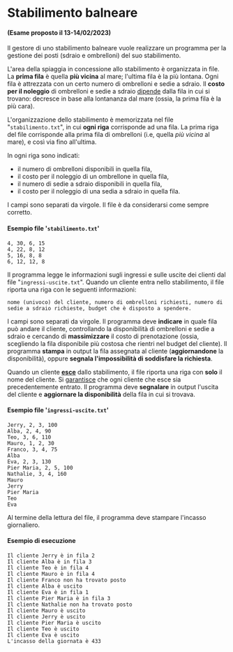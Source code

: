 # Stabilimento balneare

#### (Esame proposto il 13-14/02/2023)

Il gestore di uno stabilimento balneare vuole realizzare un programma per la gestione 
dei posti (sdraio e ombrelloni) del suo stabilimento.

L'area della spiaggia in concessione allo stabilimento è organizzata in file. La 
**prima fila** è quella **più vicina** al mare; l'ultima fila è la più lontana. 
Ogni fila è attrezzata con un certo numero di ombrelloni e sedie a sdraio. 
Il **costo per il noleggio** di ombrelloni e sedie a sdraio <u>dipende</u> dalla fila
in cui si trovano: decresce in base alla lontananza dal mare (ossia, la prima 
fila è la più cara).

L'organizzazione dello stabilimento è memorizzata nel file "`stabilimento.txt`",
in cui **ogni riga** corrisponde ad una fila. La prima riga del file corrisponde alla 
prima fila di ombrelloni (i.e, quella *più vicina* al mare), e così via fino all'ultima.

In ogni riga sono indicati:

- il numero di ombrelloni disponibili in quella fila,
- il costo per il noleggio di un ombrellone in quella fila,
- il numero di sedie a sdraio disponibili in quella fila,
- il costo per il noleggio di una sedia a sdraio in quella fila.

I campi sono separati da virgole. Il file è da considerarsi come sempre corretto.

#### Esempio file '`stabilimento.txt`'

    4, 30, 6, 15
    4, 22, 8, 12
    5, 16, 8, 8
    6, 12, 12, 8

Il programma legge le informazioni sugli ingressi e sulle uscite dei clienti 
dal file "`ingressi-uscite.txt`". Quando un cliente entra nello stabilimento, 
il file riporta una riga con le seguenti informazioni:

    nome (univoco) del cliente, numero di ombrelloni richiesti, numero di sedie a sdraio richieste, budget che è disposto a spendere.

I campi sono separati da virgole. Il programma deve **indicare** in quale fila può andare
il cliente, controllando la disponibilità di ombrelloni e sedie a sdraio e 
cercando di **massimizzare** il costo di prenotazione (ossia, scegliendo la fila 
disponibile più costosa che rientri nel budget del cliente). Il programma **stampa** 
in output la fila assegnata al cliente (**aggiornandone** la disponibilità), oppure 
**segnala l'impossibilità di soddisfare la richiesta**.

Quando un cliente <u>**esce**</u> dallo stabilimento, il file riporta una riga con **solo**
il nome del cliente. Si <u>garantisce</u> che ogni cliente che esce sia precedentemente entrato.
Il programma deve **segnalare** in output l'uscita del cliente e **aggiornare la disponibilità**
della fila in cui si trovava.

#### Esempio file '`ingressi-uscite.txt`'

    Jerry, 2, 3, 100
    Alba, 2, 4, 90
    Teo, 3, 6, 110
    Mauro, 1, 2, 30
    Franco, 3, 4, 75
    Alba
    Eva, 2, 3, 130
    Pier Maria, 2, 5, 100
    Nathalie, 3, 4, 160
    Mauro
    Jerry
    Pier Maria
    Teo
    Eva

Al termine della lettura del file, il programma deve stampare l'incasso giornaliero.

#### Esempio di esecuzione

    Il cliente Jerry è in fila 2
    Il cliente Alba è in fila 3
    Il cliente Teo è in fila 4
    Il cliente Mauro è in fila 4
    Il cliente Franco non ha trovato posto
    Il cliente Alba è uscito
    Il cliente Eva è in fila 1
    Il cliente Pier Maria è in fila 3
    Il cliente Nathalie non ha trovato posto
    Il cliente Mauro è uscito
    Il cliente Jerry è uscito
    Il cliente Pier Maria è uscito
    Il cliente Teo è uscito
    Il cliente Eva è uscito
    L'incasso della giornata è 433